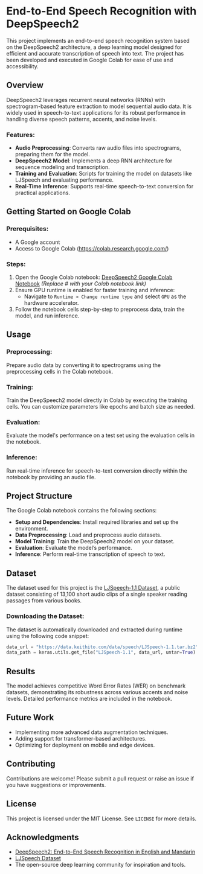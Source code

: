 # End-to-End Speech Recognition with DeepSpeech2

This project implements an end-to-end speech recognition system based on the DeepSpeech2 architecture, a deep learning model designed for efficient and accurate transcription of speech into text. The project has been developed and executed in Google Colab for ease of use and accessibility.

## Overview
DeepSpeech2 leverages recurrent neural networks (RNNs) with spectrogram-based feature extraction to model sequential audio data. It is widely used in speech-to-text applications for its robust performance in handling diverse speech patterns, accents, and noise levels.

### Features:
- **Audio Preprocessing**: Converts raw audio files into spectrograms, preparing them for the model.
- **DeepSpeech2 Model**: Implements a deep RNN architecture for sequence modeling and transcription.
- **Training and Evaluation**: Scripts for training the model on datasets like LJSpeech and evaluating performance.
- **Real-Time Inference**: Supports real-time speech-to-text conversion for practical applications.

## Getting Started on Google Colab

### Prerequisites:
- A Google account
- Access to Google Colab (https://colab.research.google.com/)

### Steps:
1. Open the Google Colab notebook:
   [DeepSpeech2 Google Colab Notebook](#) *(Replace # with your Colab notebook link)*
2. Ensure GPU runtime is enabled for faster training and inference:
   - Navigate to `Runtime > Change runtime type` and select `GPU` as the hardware accelerator.
3. Follow the notebook cells step-by-step to preprocess data, train the model, and run inference.

## Usage

### Preprocessing:
Prepare audio data by converting it to spectrograms using the preprocessing cells in the Colab notebook.

### Training:
Train the DeepSpeech2 model directly in Colab by executing the training cells. You can customize parameters like epochs and batch size as needed.

### Evaluation:
Evaluate the model's performance on a test set using the evaluation cells in the notebook.

### Inference:
Run real-time inference for speech-to-text conversion directly within the notebook by providing an audio file.

## Project Structure
The Google Colab notebook contains the following sections:
- **Setup and Dependencies**: Install required libraries and set up the environment.
- **Data Preprocessing**: Load and preprocess audio datasets.
- **Model Training**: Train the DeepSpeech2 model on your dataset.
- **Evaluation**: Evaluate the model’s performance.
- **Inference**: Perform real-time transcription of speech to text.

## Dataset
The dataset used for this project is the [LJSpeech-1.1 Dataset](https://keithito.com/LJ-Speech-Dataset/), a public dataset consisting of 13,100 short audio clips of a single speaker reading passages from various books.

### Downloading the Dataset:
The dataset is automatically downloaded and extracted during runtime using the following code snippet:
```python
data_url = "https://data.keithito.com/data/speech/LJSpeech-1.1.tar.bz2"
data_path = keras.utils.get_file("LJSpeech-1.1", data_url, untar=True)
```

## Results
The model achieves competitive Word Error Rates (WER) on benchmark datasets, demonstrating its robustness across various accents and noise levels. Detailed performance metrics are included in the notebook.

## Future Work
- Implementing more advanced data augmentation techniques.
- Adding support for transformer-based architectures.
- Optimizing for deployment on mobile and edge devices.

## Contributing
Contributions are welcome! Please submit a pull request or raise an issue if you have suggestions or improvements.

## License
This project is licensed under the MIT License. See `LICENSE` for more details.

## Acknowledgments
- [DeepSpeech2: End-to-End Speech Recognition in English and Mandarin](https://arxiv.org/abs/1512.02595)
- [LJSpeech Dataset](https://keithito.com/LJ-Speech-Dataset/)
- The open-source deep learning community for inspiration and tools.


